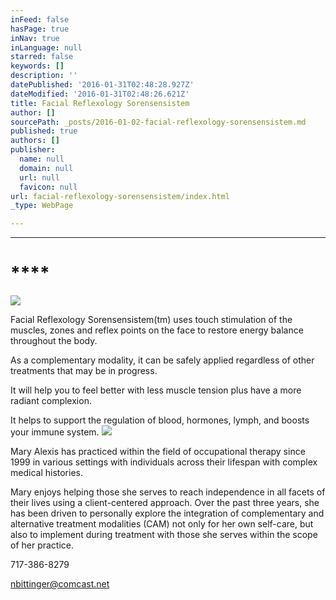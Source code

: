 ```yaml
---
inFeed: false
hasPage: true
inNav: true
inLanguage: null
starred: false
keywords: []
description: ''
datePublished: '2016-01-31T02:48:28.927Z'
dateModified: '2016-01-31T02:48:26.621Z'
title: Facial Reflexology Sorensensistem
author: []
sourcePath: _posts/2016-01-02-facial-reflexology-sorensensistem.md
published: true
authors: []
publisher:
  name: null
  domain: null
  url: null
  favicon: null
url: facial-reflexology-sorensensistem/index.html
_type: WebPage

---
```

****

# ****
![](https://the-grid-user-content.s3-us-west-2.amazonaws.com/5055747f-90bc-4f36-8efe-473788d0a029.jpg)

Facial
Reflexology Sorensensistem(tm) uses touch stimulation of the muscles, zones and
reflex points on the face to restore energy balance throughout the body.

As a complementary modality, it can be safely
applied regardless of other treatments that may be in progress.

It will help you to
feel better with less muscle tension plus have a more radiant complexion.

It helps to support the regulation of blood,
hormones, lymph, and boosts your immune system. ![](https://the-grid-user-content.s3-us-west-2.amazonaws.com/64920463-6b7f-4314-8395-7b0944b664d5.jpg)

Mary
Alexis has practiced within the field of occupational therapy since 1999 in various
settings with individuals across their lifespan with complex medical
histories.

Mary enjoys helping those she
serves to reach independence in all facets of their
lives using a client-centered approach. Over the past three years, she has been
driven to personally explore the integration of complementary and alternative
treatment modalities (CAM) not only for her own self-care, but also to
implement during treatment with those she serves within the scope of her
practice.

717-386-8279

nbittinger@comcast.net